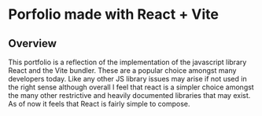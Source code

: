 # Porfolio made with React + Vite

## Overview 
This portfolio is a reflection of the implementation of the javascript library React and the Vite bundler. These are a popular choice amongst many developers today. Like any other JS library issues may arise if not used in the right sense although overall I feel that react is a simpler choice amongst the many other restrictive and heavily documented libraries that may exist. As of now it feels that React is fairly simple to compose.